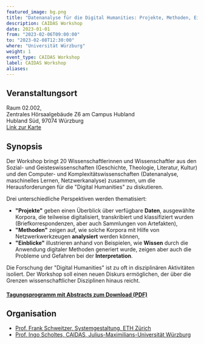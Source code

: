 ```yaml
---
featured_image: bg.png
title: "Datenanalyse für die Digital Humanities: Projekte, Methoden, Einsichten"
description: CAIDAS Workshop
date: 2023-01-01
from: "2023-02-06T09:00:00"
to: "2023-02-08T12:30:00"
where: "Universität Würzburg"
weight: 1
event_type: CAIDAS Workshop
label: CAIDAS Workshop
aliases:
---
```


## Veranstaltungsort 

Raum 02.002, <br>
Zentrales Hörsaalgebäude Z6 am Campus Hubland<br>
Hubland Süd, 97074 Würzburg</br>
[Link zur Karte](https://goo.gl/maps/sJmo2qQCf7Hbkq8r9)


## Synopsis

Der Workshop bringt 20 Wissenschaftlerinnen und Wissenschaftler aus den Sozial- und Geisteswissenschaften (Geschichte, Theologie, Literatur, Kultur) und den Computer- und Komplexitätswissenschaften (Datenanalyse, maschinelles Lernen, Netzwerkanalyse) zusammen, um die Herausforderungen für die "Digital Humanities" zu diskutieren. 

Drei unterschiedliche Perspektiven werden thematisiert: <br>
- **"Projekte"** geben einen Überblick über verfügbare **Daten**, ausgewählte Korpora, die teilweise digitalisiert, transkribiert und klassifiziert wurden (Briefkorrespondenzen, aber auch Sammlungen von Artefakten), <br> 
- **"Methoden"** zeigen auf, wie solche Korpora mit Hilfe von Netzwerkwerkzeugen **analysiert** werden können,<br> 
- **"Einblicke"** illustrieren anhand von Beispielen, wie **Wissen** durch die Anwendung digitaler Methoden generiert wurde, zeigen aber auch die Probleme und Gefahren bei der **Interpretation**.

Die Forschung der "Digital Humanities" ist zu oft in disziplinären Aktivitäten isoliert. Der Workshop soll einen neuen Diskurs ermöglichen, der über die Grenzen wissenschaftlicher Disziplinen hinaus reicht.

#### [Tagungsprogramm mit Abstracts zum Download (PDF)](Caidas-Workshop-Programm.pdf)


## Organisation 

- [Prof. Frank Schweitzer, Systemgestaltung, ETH Zürich](https://www.sg.ethz.ch)
- [Prof. Ingo Scholtes, CAIDAS, Julius-Maximilians-Universität Würzburg](https://www.informatik.uni-wuerzburg.de/ml4nets/team/prof-dr-ingo-scholtes/)

